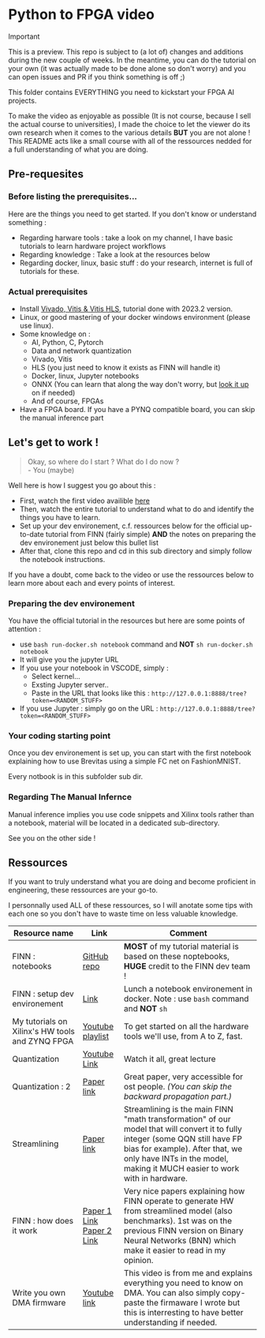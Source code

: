 # Python to FPGA video

> [!IMPORTANT]  
> This is a preview. This repo is subject to (a lot of) changes and additions during the new couple of weeks.
> In the meantime, you can do the tutorial on your own (it was actually made to be done alone so don't worry) and you can open issues and PR if you think something is off ;)

This folder contains EVERYTHING you need to kickstart your FPGA AI projects.

To make the video as enjoyable as possible (It is not course, because I sell the actual course to universities), I made the choice to let the viewer do its own research when it comes to the various details **BUT** you are not alone ! This README acts like a small course with all of the ressources nedded for a full understanding of what you are doing.

## Pre-requesites

### Before listing the prerequisites...

Here are the things you need to get started. If you don't know or understand something :

- Regarding harware tools : take a look on my channel, I have basic tutorials to learn hardware project workflows
- Regarding knowledge : Take a look at the resources below
- Regarding docker, linux, basic stuff : do your research, internet is full of tutorials for these.

### Actual prerequisites

- Install [Vivado, Vitis & Vitis HLS](https://www.xilinx.com/support/download/index.html/content/xilinx/en/downloadNav/vivado-design-tools/2023-2.html), tutorial done with 2023.2 version.
- Linux, or good mastering of your docker windows environment (please use linux).
- Some knowledge on :
  - AI, Python, C, Pytorch
  - Data and network quantization
  - Vivado, Vitis
  - HLS (you just need to know it exists as FINN will handle it)
  - Docker, linux, Jupyter notebooks
  - ONNX (You can learn that along the way don't worry, but [look it up](https://fr.wikipedia.org/wiki/Open_Neural_Network_Exchange) on if needed)
  - And of course, FPGAs
- Have a FPGA board. If you have a PYNQ compatible board, you can skip the manual inference part

## Let's get to work !

> Okay, so where do I start ? What do I do now ? <br> - You (maybe)

Well here is how I suggest you go about this :

- First, watch the first video availible [here](https://www.youtube.com/watch?v=lJa4dqdAsUM)
- Then, watch the entire tutorial to understand what to do and identify the things you have to learn.
- Set up your dev environement, c.f. ressources below for the official up-to-date tutorial from FINN (fairly simple) **AND** the notes on preparing the dev environement just below this bullet list
- After that, clone this repo and cd in this sub directory and simply follow the notebook instructions.

If you have a doubt, come back to the video or use the ressources below to learn more about each and every points of interest.

### Preparing the dev environement

You have the official tutorial in the resources but here are some points of attention :

- use `bash run-docker.sh notebook` command and **NOT** `sh run-docker.sh notebook`
- It will give you the jupyter URL
- If you use your notebook in VSCODE, simply :
  - Select kernel...
  - Exsting Jupyter server..
  - Paste in the URL that looks like this : `http://127.0.0.1:8888/tree?token=<RANDOM_STUFF>`
- If you use Jupyter : simply go on the URL : `http://127.0.0.1:8888/tree?token=<RANDOM_STUFF>`

### Your coding starting point

Once you dev environement is set up, you can start with the first notebook explaining how to use Brevitas using a simple FC net on FashionMNIST.

Every notbook is in this subfolder sub dir.

### Regarding The Manual Infernce

Manual inference implies you use code snippets and Xilinx tools rather than a notebook, material will be located in a dedicated sub-directory.

See you on the other side !

## Ressources

If you want to truly understand what you are doing and become proficient in engineering, these ressources are your go-to.

I personnally used ALL of these ressources, so I will anotate some tips with each one so you don't have to waste time on less valuable knowledge.

| Resource name                                   | Link                                                                                                    | Comment                                                                                                                                                                                                                                       |
| ----------------------------------------------- | ------------------------------------------------------------------------------------------------------- | --------------------------------------------------------------------------------------------------------------------------------------------------------------------------------------------------------------------------------------------- |
| FINN : notebooks                                | [GitHub repo](https://github.com/Xilinx/finn/tree/main/notebooks)                                       | **MOST** of my tutorial material is based on these noptebooks, **HUGE** credit to the FINN dev team !                                                                                                                                         |
| FINN : setup dev environement                   | [Link](https://finn.readthedocs.io/en/latest/getting_started.html#running-finn-in-docker)               | Lunch a notebook environement in docker. Note : use `bash` command and **NOT** `sh`                                                                                                                                                           |
| My tutorials on Xilinx's HW tools and ZYNQ FPGA | [Youtube playlist](https://www.youtube.com/watch?v=DQHTSelupDs&list=PLCn4eX6oSgMbgI4WERry0XnHiVysNqtGc) | To get started on all the hardware tools we'll use, from A to Z, fast.                                                                                                                                                                        |
| Quantization                                    | [Youtube Link](https://www.youtube.com/watch?v=0VdNflU08yA)                                             | Watch it all, great lecture                                                                                                                                                                                                                   |
| Quantization : 2                                | [Paper link](https://arxiv.org/pdf/2106.08295)                                                          | Great paper, very accessible for ost people. _(You can skip the backward propagation part.)_                                                                                                                                                  |
| Streamlining                                    | [Paper link](https://arxiv.org/pdf/1709.04060)                                                          | Streamlining is the main FINN "math transformation" of our model that will convert it to fully integer (some QQN still have FP bias for example). After that, we only have INTs in the model, making it MUCH easier to work with in hardware. |
| FINN : how does it work                         | [Paper 1 Link](https://arxiv.org/pdf/1612.07119) <br> [Paper 2 Link](https://arxiv.org/pdf/1809.04570)  | Very nice papers explaining how FINN operate to generate HW from streamlined model (also benchmarks). 1st was on the previous FINN version on Binary Neural Networks (BNN) which make it easier to read in my opinion.                        |
| Write you own DMA firmware                      | [Youtube link](https://www.youtube.com/watch?v=aySO9jCKj9g)                                             | This video is from me and explains everything you need to know on DMA. You can also simply copy-paste the firmaware I wrote but this is interresting to have better understanding if needed.                                                  |
